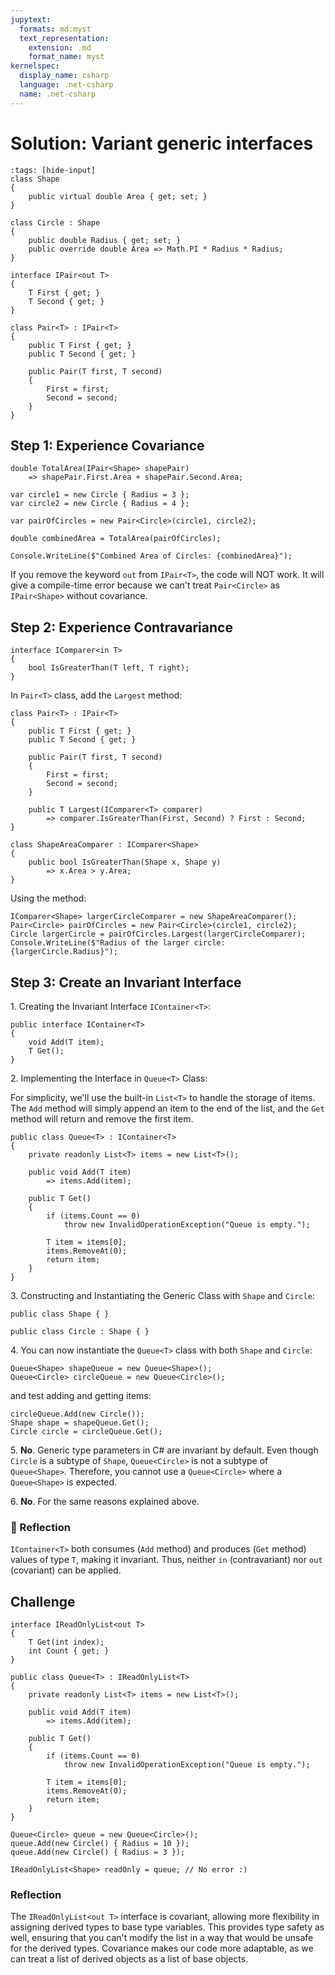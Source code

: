 ```yaml
---
jupytext:
  formats: md:myst
  text_representation:
    extension: .md
    format_name: myst
kernelspec:
  display_name: csharp
  language: .net-csharp
  name: .net-csharp
---
```


# Solution: Variant generic interfaces

```{code-cell}
:tags: [hide-input]
class Shape
{
    public virtual double Area { get; set; }
}

class Circle : Shape
{
    public double Radius { get; set; }
    public override double Area => Math.PI * Radius * Radius;
}

interface IPair<out T>
{
    T First { get; }
    T Second { get; }
}

class Pair<T> : IPair<T>
{
    public T First { get; }
    public T Second { get; }

    public Pair(T first, T second)
    {
        First = first;
        Second = second;
    }
}
```

## Step 1: Experience Covariance

```{code-cell}
double TotalArea(IPair<Shape> shapePair)
    => shapePair.First.Area + shapePair.Second.Area;
```

```{code-cell}
var circle1 = new Circle { Radius = 3 };
var circle2 = new Circle { Radius = 4 };

var pairOfCircles = new Pair<Circle>(circle1, circle2);

double combinedArea = TotalArea(pairOfCircles);

Console.WriteLine($"Combined Area of Circles: {combinedArea}");
```

If you remove the keyword `out` from `IPair<T>`, the code will NOT work.
It will give a compile-time error because we can't treat `Pair<Circle>` as `IPair<Shape>` without covariance.

## Step 2: Experience Contravariance

```{code-cell}
interface IComparer<in T>
{
    bool IsGreaterThan(T left, T right);
}
```

In `Pair<T>` class, add the `Largest` method:

```{code-cell}
class Pair<T> : IPair<T>
{
    public T First { get; }
    public T Second { get; }

    public Pair(T first, T second)
    {
        First = first;
        Second = second;
    }

    public T Largest(IComparer<T> comparer)
        => comparer.IsGreaterThan(First, Second) ? First : Second;
}
```

```{code-cell}
class ShapeAreaComparer : IComparer<Shape>
{
    public bool IsGreaterThan(Shape x, Shape y)
        => x.Area > y.Area;
}
```

Using the method:

```{code-cell}
IComparer<Shape> largerCircleComparer = new ShapeAreaComparer();
Pair<Circle> pairOfCircles = new Pair<Circle>(circle1, circle2);
Circle largerCircle = pairOfCircles.Largest(largerCircleComparer);
Console.WriteLine($"Radius of the larger circle: {largerCircle.Radius}");
```

## Step 3: Create an Invariant Interface

1\. Creating the Invariant Interface `IContainer<T>`:

```{code-cell}
public interface IContainer<T>
{
    void Add(T item);
    T Get();
}
```

2\. Implementing the Interface in `Queue<T>` Class:

For simplicity, we'll use the built-in `List<T>` to handle the storage of items. The `Add` method will simply append an item to the end of the list, and the `Get` method will return and remove the first item.

```{code-cell}
public class Queue<T> : IContainer<T>
{
    private readonly List<T> items = new List<T>();

    public void Add(T item)
        => items.Add(item);

    public T Get()
    {
        if (items.Count == 0)
            throw new InvalidOperationException("Queue is empty.");

        T item = items[0];
        items.RemoveAt(0);
        return item;
    }
}
```

3\. Constructing and Instantiating the Generic Class with `Shape` and `Circle`:

```{code-cell}
public class Shape { }

public class Circle : Shape { }
```

4\. You can now instantiate the `Queue<T>` class with both `Shape` and `Circle`:

```{code-cell}
Queue<Shape> shapeQueue = new Queue<Shape>();
Queue<Circle> circleQueue = new Queue<Circle>();
```

and test adding and getting items:

```{code-cell}
circleQueue.Add(new Circle());
Shape shape = shapeQueue.Get();
Circle circle = circleQueue.Get();
```

5\. **No**. Generic type parameters in C# are invariant by default. Even though `Circle` is a subtype of `Shape`, `Queue<Circle>` is not a subtype of `Queue<Shape>`. Therefore, you cannot use a `Queue<Circle>` where a `Queue<Shape>` is expected.

6\. **No**. For the same reasons explained above.

### 🤔 Reflection

`IContainer<T>` both consumes (`Add` method) and produces (`Get` method) values of type `T`, making it invariant. Thus, neither `in` (contravariant) nor `out` (covariant) can be applied.

## Challenge

```{code-cell}
interface IReadOnlyList<out T>
{
    T Get(int index);
    int Count { get; }
}
```

```{code-cell}
public class Queue<T> : IReadOnlyList<T>
{
    private readonly List<T> items = new List<T>();

    public void Add(T item)
        => items.Add(item);

    public T Get()
    {
        if (items.Count == 0)
            throw new InvalidOperationException("Queue is empty.");

        T item = items[0];
        items.RemoveAt(0);
        return item;
    }
}
```

```{code-cell}
Queue<Circle> queue = new Queue<Circle>();
queue.Add(new Circle() { Radius = 10 });
queue.Add(new Circle() { Radius = 3 });

IReadOnlyList<Shape> readOnly = queue; // No error :)
```

### Reflection

The `IReadOnlyList<out T>` interface is covariant, allowing more flexibility in assigning derived types to base type variables. This provides type safety as well, ensuring that you can't modify the list in a way that would be unsafe for the derived types. Covariance makes our code more adaptable, as we can treat a list of derived objects as a list of base objects.

